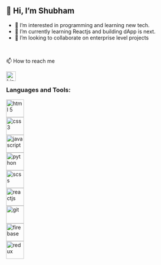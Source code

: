## 👋 Hi, I’m Shubham
- 👀 I’m interested in programming and learning new tech.
- 🌱 I’m currently learning Reactjs and building dApp is next.
- 💞️ I’m looking to collaborate on enterprise level projects
<br/>
 <p>📫 How to reach me </p> 
 <a href="linkedin.com/in/shubham-saurav-2765981b7"> <img align="left" alt="LinkedIn" width="26px" src="https://image.flaticon.com/icons/png/512/174/174857.png" /></a>
 <br/>
 
### Languages and Tools:
<div style="display:flex;flex-direction:column"><img align="left" alt="html 5" width="48px" src="https://cdn-icons-png.flaticon.com/128/919/919827.png" />
 <img align="left" alt="css 3" width="48px" src="https://cdn-icons-png.flaticon.com/128/919/919826.png" />
 <img align="left" alt="javascript" width="48px" src="https://cdn-icons-png.flaticon.com/128/136/136530.png" />
 <img align="left" alt="python" width="48px" src="https://cdn-icons-png.flaticon.com/128/919/919852.png" />
 <img align="left" alt="scss" width="48px" src="https://cdn-icons-png.flaticon.com/128/5968/5968358.png" />
 <img align="left" alt="reactjs" width="48px" src="https://cdn-icons-png.flaticon.com/128/1260/1260667.png" />
 <img align="left" alt="git" width="48px" src="https://cdn-icons-png.flaticon.com/128/919/919847.png" />
 <img align="left" alt="firebase" width="48px" src="https://img.icons8.com/color/100/000000/firebase.png"/>
 <img align="left" alt="redux" width="48px" src="https://raw.githubusercontent.com/reduxjs/redux/master/logo/logo.png"/>
</div>




<!---
shubham-srv/shubham-srv is a ✨ special ✨ repository because its `README.md` (this file) appears on your GitHub profile.
You can click the Preview link to take a look at your changes.
--->
